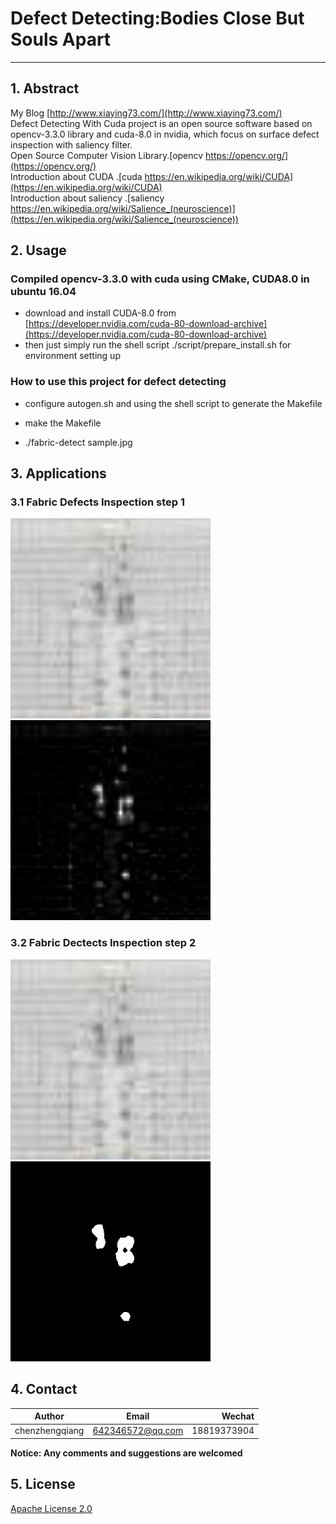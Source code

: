 # Defect Detecting:Bodies Close But Souls Apart
---

## 1. Abstract
My Blog [http://www.xiaying73.com/](http://www.xiaying73.com/)<br />
Defect Detecting With Cuda project is an open source software based on opencv-3.3.0 library and cuda-8.0 in nvidia, 
which focus on surface defect inspection with saliency filter.<br />
Open Source Computer Vision Library.[opencv https://opencv.org/](https://opencv.org/)<br />
Introduction about CUDA .[cuda https://en.wikipedia.org/wiki/CUDA](https://en.wikipedia.org/wiki/CUDA)<br />
Introduction about saliency .[saliency https://en.wikipedia.org/wiki/Salience_(neuroscience)](https://en.wikipedia.org/wiki/Salience_(neuroscience))<br />  

## 2. Usage
### Compiled opencv-3.3.0 with cuda using CMake, CUDA8.0 in ubuntu 16.04
- download and install CUDA-8.0 from [https://developer.nvidia.com/cuda-80-download-archive](https://developer.nvidia.com/cuda-80-download-archive)<br /> 
- then just simply run the shell script ./script/prepare_install.sh for environment setting up 

### How to use this project for defect detecting

- configure autogen.sh and using the shell script to generate the Makefile

- make the Makefile

- ./fabric-detect sample.jpg

## 3. Applications

### 3.1 Fabric Defects Inspection step 1
<p align="left">
  <img width="320" height="320" src="./docs/imgs/sample.jpg">
  <img width="320" height="320" src="./docs/imgs/saliency.jpg">
</p>

### 3.2 Fabric Dectects Inspection step 2
<p align="left">
  <img width="320" height="320" src="./docs/imgs/sample.jpg">
  <img width="320" height="320" src="./docs/imgs/final.jpg">
</p>

## 4. Contact

|Author          | Email            | Wechat      |
| ---------------|:----------------:| -----------:|
| chenzhengqiang | 642346572@qq.com | 18819373904 |

**Notice:  Any comments and suggestions are welcomed**

## 5. License
[Apache License 2.0](./LICENSE)
